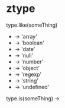 # ztype

type.like(someThing)
<ul>
	<li>-> 'array'</li>
	<li>-> 'boolean'</li>
	<li>-> 'date'</li>
	<li>-> 'null'</li>
	<li>-> 'number'</li>
	<li>-> 'object'</li>
	<li>-> 'regexp'</li>
	<li>-> 'string'</li>
	<li>-> 'undefined'</li>
</ul>

type.is(someThing)
	-> 
